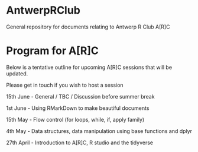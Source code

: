 # AntwerpRClub
General repository for documents relating to Antwerp R Club A[R]C


# Program for A[R]C

Below is a tentative outline for upcoming A[R]C sessions that will be updated. 

Please get in touch if you wish to host a session

15th June - General / TBC / Discussion before summer break

1st June - Using RMarkDown to make beautiful documents

15th May - Flow control (for loops, while, if, apply family)

4th May - Data structures, data manipulation using base functions and dplyr

27th April - Introduction to A[R]C, R studio and the tidyverse
